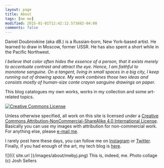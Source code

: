 ```yaml
---
layout: page
title: About
tags: [me me]
modified: 2015-01-01T12:42:12.573882-04:00
comments: false
---
```


Daniel Doubrovkine (aka dB.) is a Russian-born, New York-based artist. He learned to draw in Moscow, former USSR. He has also spent a short while in the Pacific Northwest.

_I believe that color often hides the essence of a person, that it exists merely to accentuate contrast and attract the eye. Hence, I am faithful to monotone sanguine. On a tangent, living in small spaces in a big city, I keep running out of drawing space. My work combines those two ideas and consists mostly of human-size conte crayon sanguine drawings on paper._

This blog catalogues my own works, works in my collection and some art-related topics.

<div class='license'>
  <a rel="license" href="http://creativecommons.org/licenses/by-nc-sa/4.0/"><img alt="Creative Commons License" style="border-width:0" src="https://i.creativecommons.org/l/by-nc-sa/4.0/88x31.png" /></a>
</div>

Unless otherwise specified, all work on this site is licensed under a <a rel="license" href="http://creativecommons.org/licenses/by-nc-sa/4.0/">Creative Commons Attribution-NonCommercial-ShareAlike 4.0 International License</a>. Basically you can use my images with attribution for non-commercial work. For anything else, please <a href="mailto:dblock@dblock.org">e-mail me</a>.

I rarely post here these days, you can follow me on [Instagram](http://instagram.com/dblockdotorg) or [Twitter](https://twitter.com/dblockdotorg). Finally, if you had enough of the art, my tech blog is [here](http://code.dblock.org).

![]({{ site.url }}/images/about/mebyj.png)
This is, indeed, me. Photo collage (c) Josh Sellers
